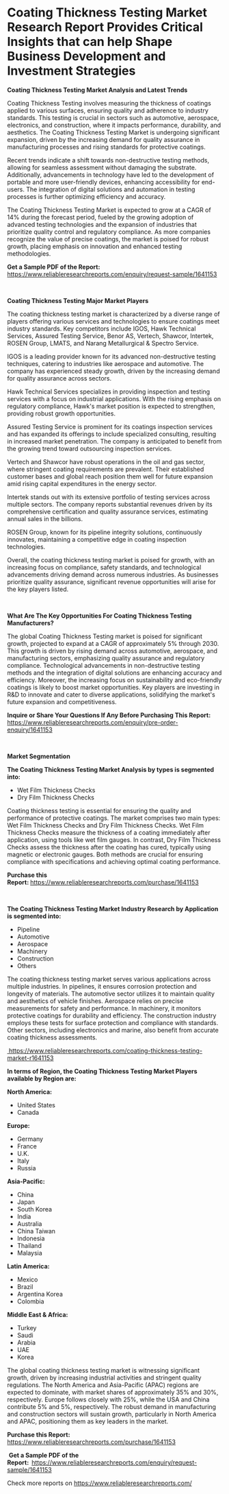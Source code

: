 <p><h1>Coating Thickness Testing Market Research Report Provides Critical Insights that can help Shape Business Development and Investment Strategies</h1></p><p><strong>Coating Thickness Testing Market Analysis and Latest Trends</strong></p>
<p><p>Coating Thickness Testing involves measuring the thickness of coatings applied to various surfaces, ensuring quality and adherence to industry standards. This testing is crucial in sectors such as automotive, aerospace, electronics, and construction, where it impacts performance, durability, and aesthetics. The Coating Thickness Testing Market is undergoing significant expansion, driven by the increasing demand for quality assurance in manufacturing processes and rising standards for protective coatings.</p><p>Recent trends indicate a shift towards non-destructive testing methods, allowing for seamless assessment without damaging the substrate. Additionally, advancements in technology have led to the development of portable and more user-friendly devices, enhancing accessibility for end-users. The integration of digital solutions and automation in testing processes is further optimizing efficiency and accuracy.</p><p>The Coating Thickness Testing Market is expected to grow at a CAGR of 14% during the forecast period, fueled by the growing adoption of advanced testing technologies and the expansion of industries that prioritize quality control and regulatory compliance. As more companies recognize the value of precise coatings, the market is poised for robust growth, placing emphasis on innovation and enhanced testing methodologies.</p></p>
<p><strong>Get a Sample PDF of the Report:&nbsp;</strong> <a href="https://www.reliableresearchreports.com/enquiry/request-sample/1641153?utm_campaign=2938&utm_medium=2&utm_source=Github&utm_content=ia&utm_term=11032025&utm_id=coating-thickness-testing">https://www.reliableresearchreports.com/enquiry/request-sample/1641153</a></p>
<p>&nbsp;</p>
<p><strong>Coating Thickness Testing Major Market Players</strong></p>
<p><p>The coating thickness testing market is characterized by a diverse range of players offering various services and technologies to ensure coatings meet industry standards. Key competitors include IGOS, Hawk Technical Services, Assured Testing Service, Benor AS, Vertech, Shawcor, Intertek, ROSEN Group, LMATS, and Narang Metallurgical & Spectro Service.</p><p>IGOS is a leading provider known for its advanced non-destructive testing techniques, catering to industries like aerospace and automotive. The company has experienced steady growth, driven by the increasing demand for quality assurance across sectors.</p><p>Hawk Technical Services specializes in providing inspection and testing services with a focus on industrial applications. With the rising emphasis on regulatory compliance, Hawk's market position is expected to strengthen, providing robust growth opportunities.</p><p>Assured Testing Service is prominent for its coatings inspection services and has expanded its offerings to include specialized consulting, resulting in increased market penetration. The company is anticipated to benefit from the growing trend toward outsourcing inspection services.</p><p>Vertech and Shawcor have robust operations in the oil and gas sector, where stringent coating requirements are prevalent. Their established customer bases and global reach position them well for future expansion amid rising capital expenditures in the energy sector.</p><p>Intertek stands out with its extensive portfolio of testing services across multiple sectors. The company reports substantial revenues driven by its comprehensive certification and quality assurance services, estimating annual sales in the billions.</p><p>ROSEN Group, known for its pipeline integrity solutions, continuously innovates, maintaining a competitive edge in coating inspection technologies. </p><p>Overall, the coating thickness testing market is poised for growth, with an increasing focus on compliance, safety standards, and technological advancements driving demand across numerous industries. As businesses prioritize quality assurance, significant revenue opportunities will arise for the key players listed.</p></p>
<p>&nbsp;</p>
<p><strong>What Are The Key Opportunities For Coating Thickness Testing Manufacturers?</strong></p>
<p><p>The global Coating Thickness Testing market is poised for significant growth, projected to expand at a CAGR of approximately 5% through 2030. This growth is driven by rising demand across automotive, aerospace, and manufacturing sectors, emphasizing quality assurance and regulatory compliance. Technological advancements in non-destructive testing methods and the integration of digital solutions are enhancing accuracy and efficiency. Moreover, the increasing focus on sustainability and eco-friendly coatings is likely to boost market opportunities. Key players are investing in R&D to innovate and cater to diverse applications, solidifying the market's future expansion and competitiveness.</p></p>
<p><strong>Inquire or Share Your Questions If Any Before Purchasing This Report:</strong> <a href="https://www.reliableresearchreports.com/enquiry/pre-order-enquiry/1641153?utm_campaign=2938&utm_medium=2&utm_source=Github&utm_content=ia&utm_term=11032025&utm_id=coating-thickness-testing">https://www.reliableresearchreports.com/enquiry/pre-order-enquiry/1641153</a></p>
<p>&nbsp;</p>
<p><strong>Market Segmentation</strong></p>
<p><strong>The Coating Thickness Testing Market Analysis by types is segmented into:</strong></p>
<p><ul><li>Wet Film Thickness Checks</li><li>Dry Film Thickness Checks</li></ul></p>
<p><p>Coating thickness testing is essential for ensuring the quality and performance of protective coatings. The market comprises two main types: Wet Film Thickness Checks and Dry Film Thickness Checks. Wet Film Thickness Checks measure the thickness of a coating immediately after application, using tools like wet film gauges. In contrast, Dry Film Thickness Checks assess the thickness after the coating has cured, typically using magnetic or electronic gauges. Both methods are crucial for ensuring compliance with specifications and achieving optimal coating performance.</p></p>
<p><strong>Purchase this Report:&nbsp;</strong><a href="https://www.reliableresearchreports.com/purchase/1641153?utm_campaign=2938&utm_medium=2&utm_source=Github&utm_content=ia&utm_term=11032025&utm_id=coating-thickness-testing">https://www.reliableresearchreports.com/purchase/1641153</a></p>
<p>&nbsp;</p>
<p><strong>The Coating Thickness Testing Market Industry Research by Application is segmented into:</strong></p>
<p><ul><li>Pipeline</li><li>Automotive</li><li>Aerospace</li><li>Machinery</li><li>Construction</li><li>Others</li></ul></p>
<p><p>The coating thickness testing market serves various applications across multiple industries. In pipelines, it ensures corrosion protection and longevity of materials. The automotive sector utilizes it to maintain quality and aesthetics of vehicle finishes. Aerospace relies on precise measurements for safety and performance. In machinery, it monitors protective coatings for durability and efficiency. The construction industry employs these tests for surface protection and compliance with standards. Other sectors, including electronics and marine, also benefit from accurate coating thickness assessments.</p></p>
<p><a href="https://www.reliableresearchreports.com/coating-thickness-testing-market-r1641153?utm_campaign=2938&utm_medium=2&utm_source=Github&utm_content=ia&utm_term=11032025&utm_id=coating-thickness-testing">&nbsp;https://www.reliableresearchreports.com/coating-thickness-testing-market-r1641153</a></p>
<p><strong>In terms of Region, the Coating Thickness Testing Market Players available by Region are:</strong></p>
<p>
    <p> <strong> North America: </strong>
        <ul>
            <li>United States</li>
            <li>Canada</li>
        </ul>
        </p> 
    <p> <strong> Europe: </strong>
        <ul>
            <li>Germany</li>
            <li>France</li>
            <li>U.K.</li>
            <li>Italy</li>
            <li>Russia</li>
        </ul>
        </p> 
    <p> <strong> Asia-Pacific: </strong>
        <ul>
            <li>China</li>
            <li>Japan</li>
            <li>South Korea</li>
            <li>India</li>
            <li>Australia</li>
            <li>China Taiwan</li>
            <li>Indonesia</li>
            <li>Thailand</li>
            <li>Malaysia</li>
        </ul>
        </p> 
    <p> <strong> Latin America: </strong>
        <ul>
            <li>Mexico</li>
            <li>Brazil</li>
            <li>Argentina Korea</li>
            <li>Colombia</li>
        </ul>
        </p> 
    <p> <strong> Middle East & Africa: </strong>
        <ul>
            <li>Turkey</li>
            <li>Saudi</li>
            <li>Arabia</li>
            <li>UAE</li>
            <li>Korea</li>
        </ul>
    </p>
    </p>
<p><p>The global coating thickness testing market is witnessing significant growth, driven by increasing industrial activities and stringent quality regulations. The North America and Asia-Pacific (APAC) regions are expected to dominate, with market shares of approximately 35% and 30%, respectively. Europe follows closely with 25%, while the USA and China contribute 5% and 5%, respectively. The robust demand in manufacturing and construction sectors will sustain growth, particularly in North America and APAC, positioning them as key leaders in the market.</p></p>
<p><strong>Purchase this Report: </strong><a href="https://www.reliableresearchreports.com/purchase/1641153?utm_campaign=2938&utm_medium=2&utm_source=Github&utm_content=ia&utm_term=11032025&utm_id=coating-thickness-testing">https://www.reliableresearchreports.com/purchase/1641153</a></p>
<p>&nbsp;<strong>Get a Sample PDF of the Report:&nbsp;&nbsp;</strong><a href="https://www.reliableresearchreports.com/enquiry/request-sample/1641153?utm_campaign=2938&utm_medium=2&utm_source=Github&utm_content=ia&utm_term=11032025&utm_id=coating-thickness-testing">https://www.reliableresearchreports.com/enquiry/request-sample/1641153</a></p>
<p><strong></strong></p>
<p>Check more reports on <a href="https://www.reliableresearchreports.com/?utm_campaign=2938&utm_medium=2&utm_source=Github&utm_content=ia&utm_term=11032025&utm_id=coating-thickness-testing">https://www.reliableresearchreports.com/</a></p>